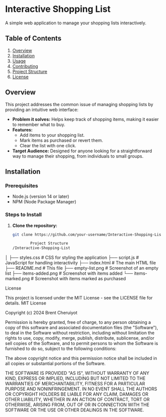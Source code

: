 # Interactive Shopping List

A simple web application to manage your shopping lists interactively.

## Table of Contents

1. [Overview](#overview)
2. [Installation](#installation)
3. [Usage](#usage)
4. [Contributing](#contributing)
5. [Project Structure](#project-structure)
6. [License](#license)

## Overview

This project addresses the common issue of managing shopping lists by providing an intuitive web interface:

- **Problem it solves:** Helps keep track of shopping items, making it easier to remember what to buy.
- **Features:**
  - Add items to your shopping list.
  - Mark items as purchased or revert them.
  - Clear the list with one click.
- **Target Audience:** Designed for anyone looking for a straightforward way to manage their shopping, from individuals to small groups.

## Installation

### Prerequisites
- Node.js (version 14 or later)
- NPM (Node Package Manager)

### Steps to Install

1. **Clone the repository:**
   ```bash
   git clone https://github.com/your-username/Interactive-Shopping-List.git

           Project Structure
   /Interactive-Shopping-List
│
├── styles.css        # CSS for styling the application
├── script.js         # JavaScript for handling interactivity
├── index.html        # The main HTML file
├── README.md         # This file
├── empty-list.png    # Screenshot of an empty list
├── items-added.png   # Screenshot with items added
└── items-marked.png  # Screenshot with items marked as purchased

License

This project is licensed under the MIT License - see the LICENSE file for details.
MIT License

Copyright (c) 2024 Brent Cheruiyot

Permission is hereby granted, free of charge, to any person obtaining a copy
of this software and associated documentation files (the "Software"), to deal
in the Software without restriction, including without limitation the rights
to use, copy, modify, merge, publish, distribute, sublicense, and/or sell
copies of the Software, and to permit persons to whom the Software is
furnished to do so, subject to the following conditions:

The above copyright notice and this permission notice shall be included in all
copies or substantial portions of the Software.

THE SOFTWARE IS PROVIDED "AS IS", WITHOUT WARRANTY OF ANY KIND, EXPRESS OR
IMPLIED, INCLUDING BUT NOT LIMITED TO THE WARRANTIES OF MERCHANTABILITY,
FITNESS FOR A PARTICULAR PURPOSE AND NONINFRINGEMENT. IN NO EVENT SHALL THE
AUTHORS OR COPYRIGHT HOLDERS BE LIABLE FOR ANY CLAIM, DAMAGES OR OTHER
LIABILITY, WHETHER IN AN ACTION OF CONTRACT, TORT OR OTHERWISE, ARISING FROM,
OUT OF OR IN CONNECTION WITH THE SOFTWARE OR THE USE OR OTHER DEALINGS IN THE
SOFTWARE.